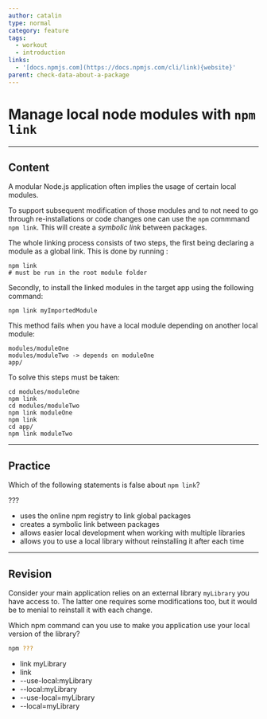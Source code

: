 ```yaml
---
author: catalin
type: normal
category: feature
tags:
  - workout
  - introduction
links:
  - '[docs.npmjs.com](https://docs.npmjs.com/cli/link){website}'
parent: check-data-about-a-package
---
```


# Manage local node modules with `npm link`


---

## Content

A modular Node.js application often implies the usage of certain local modules.

To support subsequent modification of those modules and to not need to go through re-installations or code changes one can use the `npm` commmand `npm link`. This will create a *symbolic link* between packages.

The whole linking process consists of two steps, the first being declaring a module as a global link. This is done by running :

```plain-text
npm link
# must be run in the root module folder
```

Secondly, to install the linked modules in the target app using the following command:

```plain-text
npm link myImportedModule
```

This method fails when you have a local module depending on another local module:

```plain-text
modules/moduleOne
modules/moduleTwo -> depends on moduleOne
app/
```

To solve this steps must be taken:

```plain-text
cd modules/moduleOne
npm link
cd modules/moduleTwo
npm link moduleOne
npm link
cd app/
npm link moduleTwo
```


---

## Practice

Which of the following statements is false about `npm link`?

???

- uses the online npm registry to link global packages
- creates a symbolic link between packages
- allows easier local development when working with multiple libraries
- allows you to use a local library without reinstalling it after each time


---

## Revision

Consider your main application relies on an external library `myLibrary` you have access to. The latter one requires some modifications too, but it would be to menial to reinstall it with each change.

Which npm command can you use to make you application use your local version of the library?

```bash
npm ???
```

- link myLibrary
- link
- --use-local:myLibrary
- --local:myLibrary
- --use-local=myLibrary
- --local=myLibrary
 
